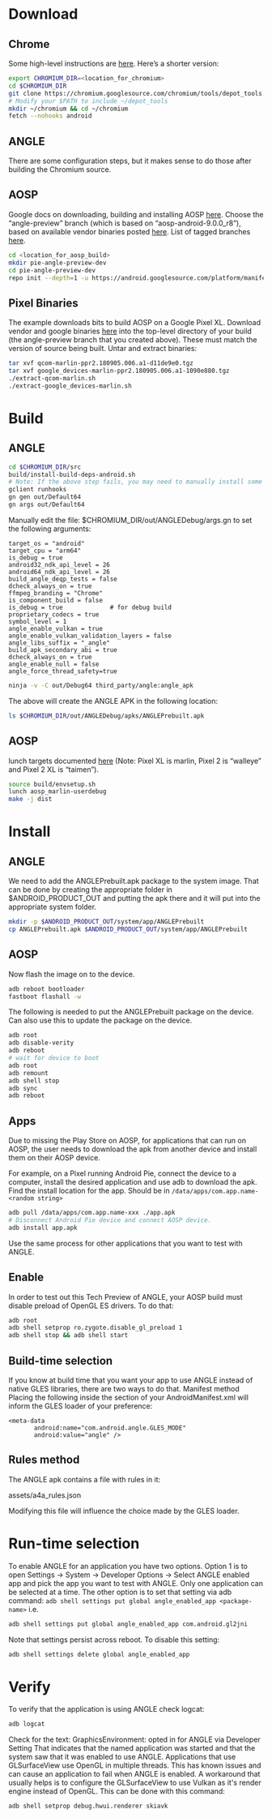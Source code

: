 # Download
## Chrome
Some high-level instructions are [here](https://chromium.googlesource.com/chromium/src/+/master/docs/android_build_instructions.md).
Here’s a shorter version:
```bash
export CHROMIUM_DIR=<location_for_chromium>
cd $CHROMIUM_DIR
git clone https://chromium.googlesource.com/chromium/tools/depot_tools.git
# Modify your $PATH to include ~/depot_tools
mkdir ~/chromium && cd ~/chromium
fetch --nohooks android
```

## ANGLE
There are some configuration steps, but it makes sense to do those after building the Chromium source.

## AOSP
Google docs on downloading, building and installing AOSP [here](https://source.android.com/setup/build/building).
Choose the “angle-preview” branch (which is based on “aosp-android-9.0.0_r8”), based on available vendor binaries posted [here](https://developers.google.com/android/drivers#marlinppr2.180905.006.a1). List of tagged branches [here](https://source.android.com/setup/start/build-numbers#source-code-tags-and-builds).

```bash
cd <location_for_aosp_build>
mkdir pie-angle-preview-dev
cd pie-angle-preview-dev
repo init --depth=1 -u https://android.googlesource.com/platform/manifest -b angle-preview && repo sync -q -j$(nproc)
```

## Pixel Binaries
The example downloads bits to build AOSP on a Google Pixel XL.
Download vendor and google binaries [here](https://developers.google.com/android/drivers#marlinppr2.180905.006.a1) into the top-level directory of your build (the angle-preview branch that you created above).
These must match the version of source being built.
Untar and extract binaries:
```bash
tar xvf qcom-marlin-ppr2.180905.006.a1-d11de9e0.tgz
tar xvf google_devices-marlin-ppr2.180905.006.a1-1090e880.tgz
./extract-qcom-marlin.sh
./extract-google_devices-marlin.sh
```

# Build
## ANGLE
```bash
cd $CHROMIUM_DIR/src
build/install-build-deps-android.sh
# Note: If the above step fails, you may need to manually install some packages yourself, using “sudo apt-get install”.  Then, re-run the above command to ensure it succeeds
gclient runhooks
gn gen out/Default64
gn args out/Default64
```
Manually edit the file: $CHROMIUM_DIR/out/ANGLEDebug/args.gn to set the following arguments:
```
target_os = "android"
target_cpu = "arm64"
is_debug = true
android32_ndk_api_level = 26
android64_ndk_api_level = 26
build_angle_deqp_tests = false
dcheck_always_on = true
ffmpeg_branding = "Chrome"
is_component_build = false
is_debug = true             # for debug build
proprietary_codecs = true
symbol_level = 1
angle_enable_vulkan = true
angle_enable_vulkan_validation_layers = false
angle_libs_suffix = "_angle"
build_apk_secondary_abi = true
dcheck_always_on = true
angle_enable_null = false
angle_force_thread_safety=true
```

```bash
ninja -v -C out/Debug64 third_party/angle:angle_apk
```

The above will create the ANGLE APK in the following location:
```bash
ls $CHROMIUM_DIR/out/ANGLEDebug/apks/ANGLEPrebuilt.apk
```

## AOSP
lunch targets documented [here](https://source.android.com/setup/build/running#flashing-a-device) (Note: Pixel XL is marlin, Pixel 2 is “walleye” and Pixel 2 XL is “taimen”).
```bash
source build/envsetup.sh
lunch aosp_marlin-userdebug
make -j dist
```
# Install
## ANGLE
We need to add the ANGLEPrebuilt.apk package to the system image. That can be done by creating the appropriate folder in $ANDROID_PRODUCT_OUT and putting the apk there and it will put into the appropriate system folder.
```bash
mkdir -p $ANDROID_PRODUCT_OUT/system/app/ANGLEPrebuilt
cp ANGLEPrebuilt.apk $ANDROID_PRODUCT_OUT/system/app/ANGLEPrebuilt
```
## AOSP
Now flash the image on to the device.
```bash
adb reboot bootloader
fastboot flashall -w
```
The following is needed to put the ANGLEPrebuilt package on the device. Can also use this to update the package on the device.
<wait for device to boot>
```bash
adb root
adb disable-verity
adb reboot
# wait for device to boot
adb root
adb remount
adb shell stop
adb sync
adb reboot
```


## Apps
Due to missing the Play Store on AOSP, for applications that can run on AOSP,
the user needs to download the apk from another device and install them on
their AOSP device.

For example, on a Pixel running Android Pie, connect the device to a computer,
install the desired application and use adb to download the apk.
Find the install location for the app. Should be in ```/data/apps/com.app.name-<random string>```
```bash
adb pull /data/apps/com.app.name-xxx ./app.apk
# Disconnect Android Pie device and connect AOSP device.
adb install app.apk
```
Use the same process for other applications that you want to test with ANGLE.

## Enable
In order to test out this Tech Preview of ANGLE, your AOSP build must disable preload of OpenGL ES drivers. To do that:
```bash
adb root
adb shell setprop ro.zygote.disable_gl_preload 1
adb shell stop && adb shell start
```

## Build-time selection
If you know at build time that you want your app to use ANGLE instead of native GLES libraries, there are two ways to do that.
Manifest method
Placing the following inside the <application> section of your AndroidManifest.xml will inform the GLES loader of your preference:

```
<meta-data
       android:name="com.android.angle.GLES_MODE"
       android:value="angle" />
```

## Rules method
The ANGLE apk contains a file with rules in it:


assets/a4a_rules.json

Modifying this file will influence the choice made by the GLES loader.

# Run-time selection
To enable ANGLE for an application you have two options. Option 1 is to open Settings -> System -> Developer Options -> Select ANGLE enabled app and pick the app you want to test with ANGLE. Only one application can be selected at a time.
The other option is to set that setting via adb command:
``` adb shell settings put global angle_enabled_app <package-name> ```
i.e.
```bash
adb shell settings put global angle_enabled_app com.android.gl2jni
```

Note that settings persist across reboot. To disable this setting:
```bash
adb shell settings delete global angle_enabled_app
```

# Verify
To verify that the application is using ANGLE check logcat:
```bash
adb logcat
```
Check for the text: GraphicsEnvironment: <package-name> opted in for ANGLE via Developer Setting
That indicates that the named application was started and that the system saw that it was enabled to use ANGLE.
Applications that use GLSurfaceView use OpenGL in multiple threads. This has known issues and can cause an application to fail when ANGLE is enabled. A workaround that usually helps is to configure the GLSurfaceView to use Vulkan as it's render engine instead of OpenGL. This can be done with this command:
```bash
adb shell setprop debug.hwui.renderer skiavk
```
